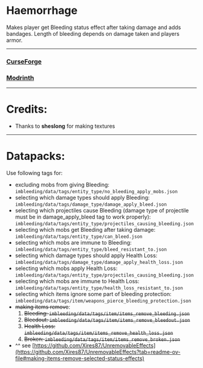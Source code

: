 # Haemorrhage
Makes player get Bleeding status effect after taking damage and adds bandages.
Length of bleeding depends on damage taken and players armor.

------------------------------------------------------------

### [CurseForge](https://www.curseforge.com/minecraft/mc-mods/haemorrhage)
### [Modrinth](https://modrinth.com/mod/haemorrhage)

------------------------------------------------------------

# Credits:
* Thanks to **sheslong** for making textures

------------------------------------------------------------

# Datapacks:
Use following tags for:
* excluding mobs from giving Bleeding: `imbleeding/data/tags/entity_type/no_bleeding_apply_mobs.json`
* selecting which damage types should apply Bleeding: `imbleeding/data/tags/damage_type/damage_apply_bleed.json`
* selecting which projectiles cause Bleeding (damage type of projectile must be in damage_apply_bleed tag to work properly): `imbleeding/data/tags/entity_type/projectiles_causing_bleeding.json`
* selecting which mobs get Bleeding after taking damage: `imbleeding/data/tags/entity_type/can_bleed.json`
* selecting which mobs are immune to Bleeding: `imbleeding/data/tags/entity_type/bleed_resistant_to.json`
* selecting which damage types should apply Health Loss: `imbleeding/data/tags/damage_type/damage_apply_health_loss.json`
* selecting which mobs apply Health Loss: `imbleeding/data/tags/entity_type/projectiles_causing_bleeding.json`
* selecting which mobs are immune to Health Loss: `imbleeding/data/tags/entity_type/health_loss_resistant_to.json`
* selecting which items ignore some part of bleeding protection: `imbleeding/data/tags/item/weapons_pierce_bleeding_protection.json`
* ~~making items remove~~:
  1. ~~Bleeding: `imbleeding/data/tags/item/items_remove_bleeding.json`~~
  2. ~~Bleedout: `imbleeding/data/tags/item/items_remove_bleedout.json`~~
  3. ~~Health Loss: `imbleeding/data/tags/item/items_remove_health_loss.json`~~
  4. ~~Broken: `imbleeding/data/tags/item/items_remove_broken.json`~~
* ^^ see [https://github.com/Xires87/UnremovableEffects](https://github.com/Xires87/UnremovableEffects?tab=readme-ov-file#making-items-remove-selected-status-effects)